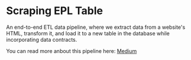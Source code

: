 
# Scraping EPL Table

An end-to-end ETL data pipeline, where we extract data from a website's HTML, transform it, and load it to a new table in the database while incorporating data contracts.

You can read more anbout this pipeline here: [Medium](https://medium.com/@shimanges/building-your-first-data-engineering-project-on-aws-8da99d357a1a)


